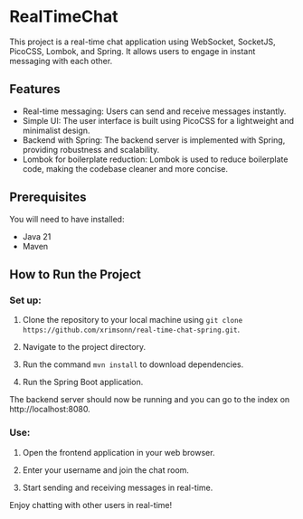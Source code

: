 # RealTimeChat

This project is a real-time chat application using WebSocket, SocketJS, PicoCSS, Lombok, and Spring. It allows users to engage in instant messaging with each other.

## Features

- Real-time messaging: Users can send and receive messages instantly.
- Simple UI: The user interface is built using PicoCSS for a lightweight and minimalist design.
- Backend with Spring: The backend server is implemented with Spring, providing robustness and scalability.
- Lombok for boilerplate reduction: Lombok is used to reduce boilerplate code, making the codebase cleaner and more concise.

## Prerequisites

You will need to have installed:

- Java 21
- Maven

## How to Run the Project

### Set up:

1. Clone the repository to your local machine using `git clone https://github.com/xrimsonn/real-time-chat-spring.git`.

2. Navigate to the project directory.

3. Run the command `mvn install` to download dependencies.

4. Run the Spring Boot application.

The backend server should now be running and you can go to the index on http://localhost:8080.

### Use:

1. Open the frontend application in your web browser.

2. Enter your username and join the chat room.

3. Start sending and receiving messages in real-time.

Enjoy chatting with other users in real-time!
